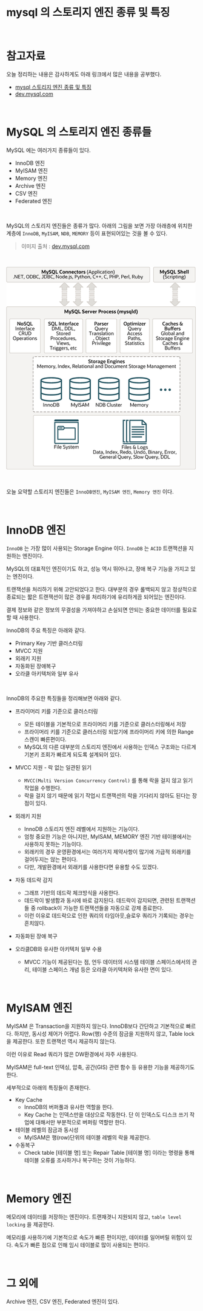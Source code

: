 # mysql 의 스토리지 엔진 종류 및 특징

<br>

# 참고자료

오늘 정리하는 내용은 감사하게도 아래 링크에서 많은 내용을 공부했다. 

- [mysql 스토리지 엔진 종류 및 특징](https://nomadlee.com/mysql-%EC%8A%A4%ED%86%A0%EB%A6%AC%EC%A7%80-%EC%97%94%EC%A7%84-%EC%A2%85%EB%A5%98-%EB%B0%8F-%ED%8A%B9%EC%A7%95/)
- [dev.mysql.com](https://dev.mysql.com/doc/refman/8.0/en/pluggable-storage-overview.html)

<br>

# MySQL 의 스토리지 엔진 종류들

MySQL 에는 여러가지 종류들이 있다.

- InnoDB 엔진
- MyISAM 엔진
- Memory 엔진
- Archive 엔진
- CSV 엔진
- Federated 엔진

<br>

MySQL의 스토리지 엔진들은 종류가 많다. 아래의 그림을 보면 가장 아래층에 위치한 계층에 `InnoDB`, `MyISAM`, `NDB`, `MEMORY` 등이 표현되어있는 것을 볼 수 있다.

> 이미지 출처 : [dev.mysql.com](https://dev.mysql.com/doc/refman/8.0/en/pluggable-storage-overview.html)

<br>

![1](./img/MYSQL-STORAGE-ENGUINE/mysql-architecture.png)

<br>

오늘 요약할 스토리지 엔진들은 `InnoDB엔진`, `MyISAM 엔진`, `Memory 엔진` 이다.

<br>

# InnoDB 엔진

`InnoDB` 는 가장 많이 사용되는 Storage Engine 이다. `InnoDB` 는 `ACID` 트랜잭션을 지원하는 엔진이다. <br>

MySQL의 대표적인 엔진이기도 하고, 성능 역시 뛰어나고, 장애 복구 기능을 가지고 있는 엔진이다.

트랜잭션을 처리하기 위해 고안되었다고 한다. 대부분의 경우 롤백되지 않고 정상적으로 종료되는 짧은 트랜잭션이 많은 경우를 처리하기에 유리하게끔 되어있는 엔진이다.<br>

결제 정보와 같은 정보의 무결성을 가져야하고 손실되면 안되는 중요한 데이터를 필요로 할 때 사용한다.<br>

InnoDB의 주요 특징은 아래와 같다.

- Primary Key 기반 클러스터링
- MVCC 지원
- 외래키 지원
- 자동화된 장애복구
- 오라클 아키텍처와 일부 유사

<br>

InnoDB의 주요한 특징들을 정리해보면 아래와 같다.<br>

- 프라이머리 키를 기준으로 클러스터링
  - 모든 테이블을 기본적으로 프라이머리 키를 기준으로 클러스터링해서 저장
  - 프라이머리 키를 기준으로 클러스터링 되었기에 프라이머리 키에 의한 Range 스캔이 빠른편이다.
  - MySQL의 다른 대부분의 스토리지 엔진에서 사용하는 인덱스 구조와는 다르게 기본키 조회가 빠르게 되도록 설계되어 있다.
- MVCC 지원 - 락 없는 일관된 읽기
  - `MVCC(Multi Version Concurrency Control)` 를 통해 락을 걸지 않고 읽기 작업을 수행한다.
  - 락을 걸지 않기 때문에 읽기 작업시 트랜잭션의 락을 기다리지 않아도 된다는 장점이 있다.
- 외래키 지원
  - InnoDB 스토리지 엔진 레벨에서 지원하는 기능이다.
  - 엄청 중요한 기능은 아니지만, MyISAM, MEMORY 엔진 기반 테이블에서는 사용하지 못하는 기능이다.
  - 외래키의 경우 운영환경에서는 여러가지 제약사항이 많기에 가급적 외래키를 걸어두지는 않는 편이다.
  - 다만, 개발환경에서 외래키를 사용한다면 유용할 수도 있겠다.
- 자동 데드락 감지
  - 그래프 기반의 데드락 체크방식을 사용한다.
  - 데드락이 발생함과 동시에 바로 감지된다. 데드락이 감지되면, 관련된 트랜잭션 들 중 rollback이 가능한 트랜잭션들을 자동으로 강제 종료한다.
  - 이런 이유로 데드락으로 인한 쿼리의 타임아웃,슬로우 쿼리가 기록되는 경우는 흔치않다.

- 자동화된 장애 복구
- 오라클DB와 유사한 아키텍처 일부 수용
  - MVCC 기능이 제공된다는 점, 언두 데이터의 시스템 테이블 스페이스에서의 관리, 테이블 스페이스 개념 등은 오라클 아키텍처와 유사한 면이 있다.

<br>

# MyISAM 엔진

MyISAM 은 Transaction을 지원하지 않는다. InnoDB보다 간단하고 기본적으로 빠르다. 하지만, 동시성 제어가 어렵다. Row(행) 수준의 잠금을 지원하지 않고, Table lock 을 제공한다. 또한 트랜잭션 역시 제공하지 않는다.<br>

이런 이유로 Read 쿼리가 많은 DW환경에서 자주 사용된다.<br>

MyISAM은 full-text 인덱싱, 압축, 공간(GIS) 관련 함수 등 유용한 기능을 제공하기도 한다.<br>

세부적으로 아래의 특징들이 존재한다.

- Key Cache
  - InnoDB의 버퍼풀과 유사한 역할을 한다. 
  - Key Cache 는 인덱스만을 대상으로 작동한다. 단 이 인덱스도 디스크 쓰기 작업에 대해서만 부분적으로 버퍼링 역할만 한다.
- 테이블 레벨의 잠금과 동시성
  - MyISAM은 행(row)단위의 테이블 레벨의 락을 제공한다.
- 수동복구
  - Check table [테이블 명] 또는 Repair Table [테이블 명] 이라는 명령을 통해 테이블 오류를 조사하거나 복구하는 것이 가능하다.

<br>

# Memory 엔진

메모리에 데이터를 저장하는 엔진이다. 트랜재겻니 지원되지 않고, `table level locking` 을 제공한다.<br>

메모리를 사용하기에 기본적으로 속도가 빠른 편이지만, 데이터를 일어버릴 위험이 있다. 속도가 빠른 점으로 인해 임시 테이블로 많이 사용되는 편이다. <br>

<br>

# 그 외에

Archive 엔진, CSV 엔진, Federated 엔진이 있다.<br>

<br>
